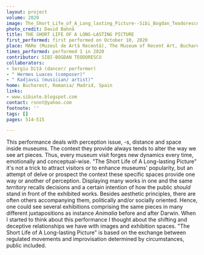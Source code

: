 ```yaml
---
layout: project
volume: 2020
image: The_Short_Life_of_A_Long_lasting_Picture--Sibi_Bogdan_Teodorescu.jpg
photo_credit: David Bahnă
title: THE SHORT LIFE OF A LONG-LASTING PICTURE
first_performed: first performed on October 10, 2020
place: MARe (Muzeul de Artă Recentă), The Museum of Recent Art, Bucharest
times_performed: performed 1 in 2020
contributor: SIBI-BOGDAN TEODORESCU
collaborators:
- Sergiu Diță (dancer/ performer)
- " Hermes Luaces (composer)"
- " Kadjavsi (musician/ artist)"
home: Bucharest, Romania/ Madrid, Spain
links:
- www.sibiote.blogspot.com
contact: rsnnt@yahoo.com
footnote: ''
tags: []
pages: 514-515

---
```


This performance deals with perception issue, -s, distance and space inside museums. The context they provide always tends to alter the way we see art pieces. Thus, every museum visit forges new dynamics every time, emotionally and conceptual-wise. "The Short Life of A Long-lasting Picture" it's not a trick to attract visitors or to enhance museums' popularity, but an attempt of delve or prospect the context these specific spaces provide one way or another of perception. Displaying many works in one and the same *territory* recalls decisions and a certain intention of how the public *should* stand in front of the exhibited works. Besides aesthetic principles, there are often others accompanying them, politically and/or socially oriented. Hence, one could see several exhibitions comprising the same pieces in many different juxtapositions as instance *Animalia* before and after Darwin. When I started to think about this performance I thought about the shifting and deceptive relationships we have with images and exhibition spaces. "The Short Life of A Long-lasting Picture" is based on the exchange between regulated movements and improvisation determined by circumstances, public included. 
